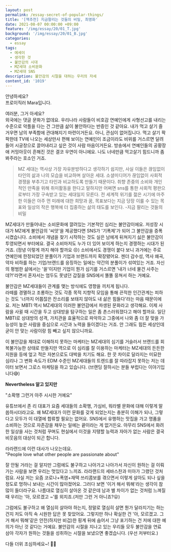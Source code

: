 ```yaml
---
layout: post
permalink: /essay-secret-of-popular-things/
title: '[책추천] 지금팔리는 것들의 비밀, 최명화'
date: 2021-08-07 00:00:00 +09:00
feature: '/img/essay/20/01_T.jpg'
background: '/img/essay/20/01_B.jpg'
categories:
  - essay
tags:
  - 에세이
  - 생각한 것
  - 불안감의 시대
  - MZ세대 소비문화
  - MZ세대 SNS 
description: 불안감의 시절을 대하는 우리의 자세
content_id: '1019'
---
```


안녕하세요?<br>프로이직러 Mara입니다.

여러분, 그거 아세요? <BR>
외국에는 댓글 문화가 없데요. 우리나라 사람들이 비호감 연예인에게 사형선고를 내리는 수준으로 악플을 다는 건 그만큼 삶이 불안하다는 반증인 것 같아요. 내가 먹고 살기 즐거우면 남의 부족함에 관대해지기 마련이거든요. 아니, 관심이 없어집니다. 먹고 살기 팍팍한데 TV에 나오는 세상만사 편해 보이는 연예인이 조금이라도 비위를 거스르면 달려들어 시궁창으로 끌어내리고 싶은 것이 사람 마음이거든요. 방송에서 연예인들의 공황장애 커밍아웃이 흔해진 것은 결코 우연이 아니에요. 나도 너네만큼 먹고살기 힘드니까 좀 봐주라는 호소인 거죠. 

> MZ 세대는 역사상 가장 자유분방하다고 생각하기 쉽지만, 사실 이들은 끊임없이 타인의 삶과 나의 모습을 비교하며 살아온 세대. 소셜미디어가 끊임없이 사회적 경쟁을 부추기고 타인과 비교하도록 만들기 때문이다. 취향 존중의 소비와 개인적인 만족을 위해 취미활동을 한다고 말하지만 어쩌면 sns를 통한 사회적 평판으로부터 가장 구속받고 있는 세대일지 모른다. 전 세계적 위기를 젊은 시기에 마주한 이들은 아주 먼 미래에 대한 희망과 꿈, 목표보다는 지금 당장 이룰 수 있는 목표와 일상의 작은 행복에 더 집중하는 삶의 태도를 보인다.
> -지금 팔리는 것들의 비밀

MZ세대가 만들어내는 소비문화에 깔려있는 기본적인 심리는 불안감이에요. 저성장 시대가 MZ에게 불안감의 '씨앗'을 제공했다면 SNS가 '기폭제'가 되어 그 불안감을 증폭시켰습니다. 소비에서 개념을 찾기 시작하는 것도 실은 남에게 뒤쳐지기 싫은 불안감이 투영되면서 부터에요. 결국 소비마저도 누가 더 있어 보이게 하는지 경쟁하는 시대가 된 거죠. (정녕 이렇게 까지 해야 할까요 😣) 소비에서도 경쟁이 붙다 보니 과거에는 주로 연예인에 한정되었던 분풀이가 기업과 브랜드까지 확장됐어요. 젠더 감수성, 역사 왜곡, 약자 비하를 하는 기업/브랜드를 응징하는 일에는 약간의 분풀이가 섞여있는 거죠. 자신의 평범한 삶에서는 '을'이지만 기업이 뭔가 심기를 거스르면 '내가 너네 물건 사주는데?!'라면서 혼자서는 엄두도 못냈던 갑질을 SNS에서 똘똘 뭉쳐서 하는 거예요. 

불안감은 MZ세대들이 관계를 맺는 방식에도 영향을 끼치게 됩니다.<BR>
라떼를 경멸하고 조롱하는 것도 각종 목적 지향적 모임을 통해 끈적한 인간관계는 피하는 것도 '너까지 어쭙잖은 잔소리를 보태지 않아도 내 삶은 힘들다'라는 마음 때문이에요. 저는 MBTI 역시 MZ세대의 이러한 불안감에서 파생된 문화라고 생각해요. 이제 사람을 사귈 때 시간을 두고 상대방을 탐구하는 일은 좀 촌스러워졌다고 해야 할까요. 일단 MBTI로 상대방의 성격, 가치관을 효율적으로 파악하고 그중에서 나와 좀 더 잘 맞을 가능성이 높은 사람을 중심으로 시간과 노력을 들이겠다는 거죠. 안 그래도 힘든 세상인데 굳이 안 맞는 사람이랑 힘 빼고 싶지 않으니까요.  

이 불안감을 제대로 이해하지 못하는 마케터는 MZ세대의 심기를 거슬러서 브랜드를 회복불가능한 상태로 만들지만 역으로 이 심리를 잘 이용하는 마케터는 MZ세대의 든든한 지원을 등에 엎고 적은 자본으로도 대박을 치기도 해요. 한 끗 차이로 달라지는 미묘한 심리나 그 변화 속도가 EDM 수준인 MZ세대들의 트렌드를 잘 따라잡지 못하는 저는 데이터 보면서 그로스 마케팅을 하고 있습니다. (브랜딩 잘하시는 분들 부럽다는 이야기입니다😅)

**Nevertheless 알고 있지만**

"소확행 그런거 아주 시시한 거예요"

유튜브에서 존 리 대표가 요즘 세대들의 소확행, 가심비, 워라밸 문화에 대해 이렇게 말씀하시더라고요. 왜 MZ세대가 이런 문화를 갖게 되었는지는 충분히 이해가 되나, 그렇다고 모두가 이 대열에 합류할 필요는 없어요. SNS에서 유행하는 맛집을 가고 명품을 소비하는 것으로 자존감을 채우는 일에는 끝이라는 게 없거든요. 아무리 SNS에서 화려한 일상을 사는 것처럼 꾸며도 현실에서 이것을 지탱할 능력과 자아가 없는 사람은 결국 비웃음의 대상이 되곤 합니다.

라라랜드에 이런 대사가 나오는데요.<BR>"People love what other people are passionate about"

잘 안될 거라는 걸 알지만 그럼에도 불구하고 나아가고 나아가서 자신이 원하는 걸 이뤄가는 사람을 보면 우리는 멋있다고 느끼죠. 라라랜드의 세바스찬과 미아가 그랬던 것처럼요. 사실 저는 요즘 코로나+폭염+재택 쓰리콤보를 겪으면서 이렇게 살아도 되나 싶을 정도로 멍하니 보내는 시간이 많아졌어요. 그러다 보면 '이거 해서 뭐해'라는 생각이 참 많이 들더라구요. 나름대로 열심히 살아온 것 같은데 남과 별 차이가 없는 것처럼 느껴질 때 우리는 '아, 모르겠고 ~’를 외치죠.(저만 그런 거 아니죠?😮) 

그럼에도 불구하고 왜 열심히 살아야 하는지, 정말로 열심히 살면 뭔가 달라지기는 하는 건지 저도 아직 속 시원한 답은 못 찾았어요. 그렇지만 하나 확실한 건 '아, 모르겠고. 그거 해서 뭐해'같은 안전(하지만 비겁)한 핑계 뒤에 숨어서 그냥 포기하는 건 저에 대한 예의가 아닌 것 같다는 거예요. 불안감의 시절을 지나고 있는 우리들 모두 불안감을 연료 삼아 각자가 원하는 것들을 성취하는 시절을 보냈으면 좋겠습니다. (우선 저부터요.)

다들 더위 조심하세요~! 🙋‍♀️